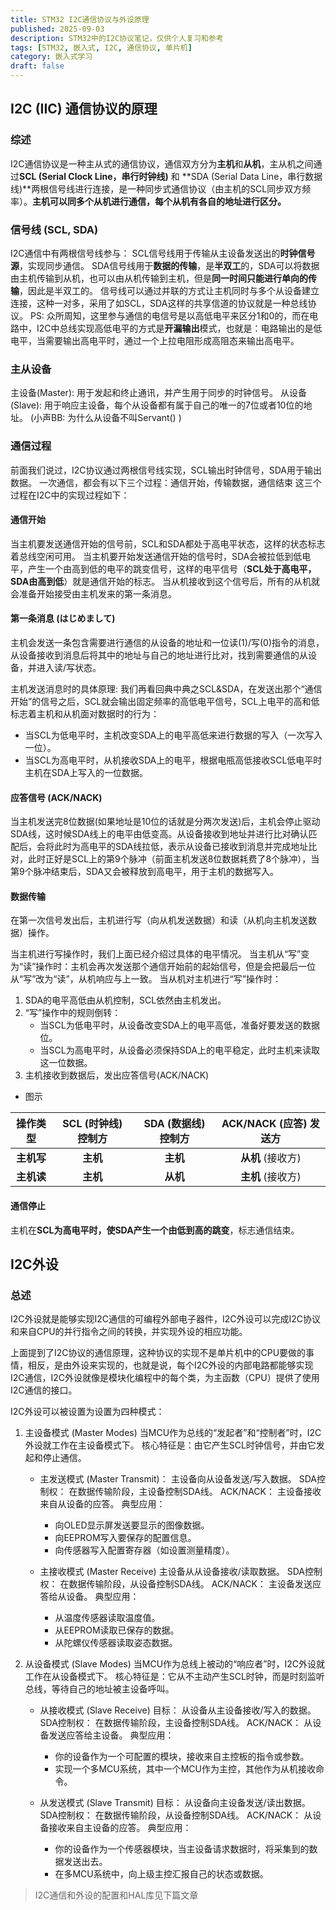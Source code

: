 ```yaml
---
title: STM32 I2C通信协议与外设原理
published: 2025-09-03
description: STM32中的I2C协议笔记，仅供个人复习和参考
tags: [STM32, 嵌入式, I2C, 通信协议, 单片机]
category: 嵌入式学习
draft: false
---
```


## I2C (IIC) 通信协议的原理

### 综述

I2C通信协议是一种主从式的通信协议，通信双方分为**主机**和**从机**，主从机之间通过**SCL (Serial Clock Line，串行时钟线)** 和 **SDA (Serial Data Line，串行数据线)**两根信号线进行连接，是一种同步式通信协议（由主机的SCL同步双方频率）。**主机可以同多个从机进行通信，每个从机有各自的地址进行区分。**

### 信号线 (SCL, SDA)

I2C通信中有两根信号线参与：
SCL信号线用于传输从主设备发送出的**时钟信号源**，实现同步通信。
SDA信号线用于**数据的传输**，是**半双工**的，SDA可以将数据由主机传输到从机，也可以由从机传输到主机，但是**同一时间只能进行单向的传输**，因此是半双工的。
信号线可以通过并联的方式让主机同时与多个从设备建立连接，这种一对多，采用了如SCL，SDA这样的共享信道的协议就是一种总线协议。
PS: 众所周知，这里参与通信的电信号是以高低电平来区分1和0的，而在电路中，I2C中总线实现高低电平的方式是**开漏输出**模式，也就是：电路输出的是低电平，当需要输出高电平时，通过一个上拉电阻形成高阻态来输出高电平。

### 主从设备

主设备(Master): 用于发起和终止通讯，并产生用于同步的时钟信号。
从设备(Slave): 用于响应主设备，每个从设备都有属于自己的唯一的7位或者10位的地址。
(小声BB: 为什么从设备不叫Servant() )

### 通信过程

前面我们说过，I2C协议通过两根信号线实现，SCL输出时钟信号，SDA用于输出数据。
一次通信，都会有以下三个过程：通信开始，传输数据，通信结束
这三个过程在I2C中的实现过程如下：

#### 通信开始

当主机要发送通信开始的信号前，SCL和SDA都处于高电平状态，这样的状态标志着总线空闲可用。
当主机要开始发送通信开始的信号时，SDA会被拉低到低电平，产生一个由高到低的电平的跳变信号，这样的电平信号（**SCL处于高电平，SDA由高到低**）就是通信开始的标志。
当从机接收到这个信号后，所有的从机就会准备开始接受由主机发来的第一条消息。

#### 第一条消息 (はじめまして)

主机会发送一条包含需要进行通信的从设备的地址和一位读(1)/写(0)指令的消息，从设备接收到消息后将其中的地址与自己的地址进行比对，找到需要通信的从设备，并进入读/写状态。

主机发送消息时的具体原理:
我们再看回典中典之SCL&SDA，在发送出那个“通信开始”的信号之后，SCL就会输出固定频率的高低电平信号，SCL上电平的高和低标志着主机和从机面对数据时的行为：

* 当SCL为低电平时，主机改变SDA上的电平高低来进行数据的写入（一次写入一位）。
* 当SCL为高电平时，从机接收SDA上的电平，根据电瓶高低接收SCL低电平时主机在SDA上写入的一位数据。

#### 应答信号 (ACK/NACK)

当主机发送完8位数据(如果地址是10位的话就是分两次发送)后，主机会停止驱动SDA线，这时候SDA线上的电平由低变高。从设备接收到地址并进行比对确认匹配后，会将此时为高电平的SDA线拉低，表示从设备已接收到消息并完成地址比对，此时正好是SCL上的第9个脉冲（前面主机发送8位数据耗费了8个脉冲），当第9个脉冲结束后，SDA又会被释放到高电平，用于主机的数据写入。

#### 数据传输

在第一次信号发出后，主机进行写（向从机发送数据）和读（从机向主机发送数据）操作。

当主机进行写操作时，我们上面已经介绍过具体的电平情况。
当主机从“写”变为“读”操作时：主机会再次发送那个通信开始前的起始信号，但是会把最后一位从“写”改为“读”，从机响应与上一致。
当从机对主机进行“写”操作时：

1. SDA的电平高低由从机控制，SCL依然由主机发出。
2. “写”操作中的规则倒转：
   * 当SCL为低电平时，从设备改变SDA上的电平高低，准备好要发送的数据位。
   * 当SCL为高电平时，从设备必须保持SDA上的电平稳定，此时主机来读取这一位数据。
3. 主机接收到数据后，发出应答信号(ACK/NACK)

* 图示

| 操作类型 | SCL (时钟线) 控制方 | SDA (数据线) 控制方 | ACK/NACK (应答) 发送方 |
| :---: | :---: | :---: | :---: |
| **主机写** | **主机** | **主机** | **从机** (接收方) |
| **主机读** | **主机** | **从机** | **主机** (接收方) |

#### 通信停止

主机在**SCL为高电平时，使SDA产生一个由低到高的跳变**，标志通信结束。

## I2C外设

### 总述

I2C外设就是能够实现I2C通信的可编程外部电子器件，I2C外设可以完成I2C协议和来自CPU的并行指令之间的转换，并实现外设的相应功能。

上面提到了I2C协议的通信原理，这种协议的实现不是单片机中的CPU要做的事情，相反，是由外设来实现的，也就是说，每个I2C外设的内部电路都能够实现I2C通信，I2C外设就像是模块化编程中的每个类，为主函数（CPU）提供了使用I2C通信的接口。

I2C外设可以被设置为设置为四种模式：

1. 主设备模式 (Master Modes)
当MCU作为总线的“发起者”和“控制者”时，I2C外设就工作在主设备模式下。
核心特征是：由它产生SCL时钟信号，并由它发起和停止通信。

   * 主发送模式 (Master Transmit)：
     主设备向从设备发送/写入数据。
     SDA控制权： 在数据传输阶段，主设备控制SDA线。
     ACK/NACK： 主设备接收来自从设备的应答。
     典型应用：
     * 向OLED显示屏发送要显示的图像数据。
     * 向EEPROM写入要保存的配置信息。
     * 向传感器写入配置寄存器（如设置测量精度）。

   * 主接收模式 (Master Receive)
     主设备从从设备接收/读取数据。
     SDA控制权： 在数据传输阶段，从设备控制SDA线。
     ACK/NACK： 主设备发送应答给从设备。
     典型应用：
     * 从温度传感器读取温度值。
     * 从EEPROM读取已保存的数据。
     * 从陀螺仪传感器读取姿态数据。
2. 从设备模式 (Slave Modes)
当MCU作为总线上被动的“响应者”时，I2C外设就工作在从设备模式下。
核心特征是：它从不主动产生SCL时钟，而是时刻监听总线，等待自己的地址被主设备呼叫。

   * 从接收模式 (Slave Receive)
     目标： 从设备从主设备接收/写入的数据。
     SDA控制权： 在数据传输阶段，主设备控制SDA线。
     ACK/NACK： 从设备发送应答给主设备。
     典型应用：
     * 你的设备作为一个可配置的模块，接收来自主控板的指令或参数。
     * 实现一个多MCU系统，其中一个MCU作为主控，其他作为从机接收命令。

   * 从发送模式 (Slave Transmit)
     目标： 从设备向主设备发送/读出数据。
     SDA控制权： 在数据传输阶段，从设备控制SDA线。
     ACK/NACK： 从设备接收来自主设备的应答。
     典型应用：
     * 你的设备作为一个传感器模块，当主设备请求数据时，将采集到的数据发送出去。
     * 在多MCU系统中，向上级主控汇报自己的状态或数据。

>I2C通信和外设的配置和HAL库见下篇文章
